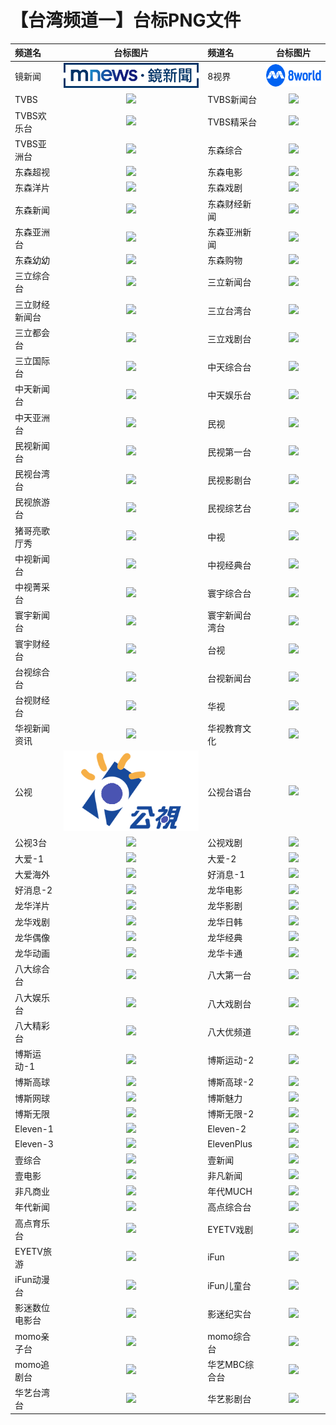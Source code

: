# 【台湾频道一】台标PNG文件
|频道名|台标图片|频道名|台标图片|
|:---|:---:|:---|:---:|
|镜新闻|<img src="https://raw.githubusercontent.com/klcb2010/TVlogo/main/img//mnews-logo.png">|8视界|<img src="https://raw.githubusercontent.com/klcb2010/TVlogo/main/img/8new-logo.png">|
|TVBS|<img src="https://raw.githubusercontent.com/klcb2010/TVlogo/main/img/TVBS.png">|TVBS新闻台|<img src="https://raw.githubusercontent.com/klcb2010/TVlogo/main/img/TVBS1.png">|
|TVBS欢乐台|<img src="https://raw.githubusercontent.com/klcb2010/TVlogo/main/img/TVBS2.png">|TVBS精采台|<img src="https://raw.githubusercontent.com/klcb2010/TVlogo/main/img/TVBS3.png">|
|TVBS亚洲台|<img src="https://raw.githubusercontent.com/klcb2010/TVlogo/main/img/TVBS4.png">|东森综合|<img src="https://raw.githubusercontent.com/klcb2010/TVlogo/main/img/EBC1.png">|
|东森超视|<img src="https://raw.githubusercontent.com/klcb2010/TVlogo/main/img/EBC2.png">|东森电影|<img src="https://raw.githubusercontent.com/klcb2010/TVlogo/main/img/EBC3.png">|
|东森洋片|<img src="https://raw.githubusercontent.com/klcb2010/TVlogo/main/img/EBC4.png">|东森戏剧|<img src="https://raw.githubusercontent.com/klcb2010/TVlogo/main/img/EBC5.png">|
|东森新闻|<img src="https://raw.githubusercontent.com/klcb2010/TVlogo/main/img/EBC6.png">|东森财经新闻|<img src="https://raw.githubusercontent.com/klcb2010/TVlogo/main/img/EBC7.png">|
|东森亚洲台|<img src="https://raw.githubusercontent.com/klcb2010/TVlogo/main/img/EBC8.png">|东森亚洲新闻|<img src="https://raw.githubusercontent.com/klcb2010/TVlogo/main/img/EBC9.png">|
|东森幼幼|<img src="https://raw.githubusercontent.com/klcb2010/TVlogo/main/img/EBC10.png">|东森购物|<img src="https://raw.githubusercontent.com/klcb2010/TVlogo/main/img/EBC11.png">|
|三立综合台|<img src="https://raw.githubusercontent.com/klcb2010/TVlogo/main/img/SET1.png">|三立新闻台|<img src="https://raw.githubusercontent.com/klcb2010/TVlogo/main/img/SET2.png">|
|三立财经新闻台|<img src="https://raw.githubusercontent.com/klcb2010/TVlogo/main/img/SET3.png">|三立台湾台|<img src="https://raw.githubusercontent.com/klcb2010/TVlogo/main/img/SET4.png">|
|三立都会台|<img src="https://raw.githubusercontent.com/klcb2010/TVlogo/main/img/SET5.png">|三立戏剧台|<img src="https://raw.githubusercontent.com/klcb2010/TVlogo/main/img/SET6.png">|
|三立国际台|<img src="https://raw.githubusercontent.com/klcb2010/TVlogo/main/img/SET7.png">|中天综合台|<img src="https://raw.githubusercontent.com/klcb2010/TVlogo/main/img/CTI1.png">|
|中天新闻台|<img src="https://raw.githubusercontent.com/klcb2010/TVlogo/main/img/CTI2.png">|中天娱乐台|<img src="https://raw.githubusercontent.com/klcb2010/TVlogo/main/img/CTI3.png">|
|中天亚洲台|<img src="https://raw.githubusercontent.com/klcb2010/TVlogo/main/img/CTI4.png">|民视|<img src="https://raw.githubusercontent.com/klcb2010/TVlogo/main/img/FTV.png">|
|民视新闻台|<img src="https://raw.githubusercontent.com/klcb2010/TVlogo/main/img/FTV1.png">|民视第一台|<img src="https://raw.githubusercontent.com/klcb2010/TVlogo/main/img/FTV2.png">|
|民视台湾台|<img src="https://raw.githubusercontent.com/klcb2010/TVlogo/main/img/FTV3.png">|民视影剧台|<img src="https://raw.githubusercontent.com/klcb2010/TVlogo/main/img/FTV4.png">|
|民视旅游台|<img src="https://raw.githubusercontent.com/klcb2010/TVlogo/main/img/FTV5.png">|民视综艺台|<img src="https://raw.githubusercontent.com/klcb2010/TVlogo/main/img/FTV6.png">|
|猪哥亮歌厅秀|<img src="https://raw.githubusercontent.com/klcb2010/TVlogo/main/img/FTV7.png">|中视|<img src="https://raw.githubusercontent.com/klcb2010/TVlogo/main/img/CTV.png">|
|中视新闻台|<img src="https://raw.githubusercontent.com/klcb2010/TVlogo/main/img/CTV1.png">|中视经典台|<img src="https://raw.githubusercontent.com/klcb2010/TVlogo/main/img/CTV2.png">|
|中视菁采台|<img src="https://raw.githubusercontent.com/klcb2010/TVlogo/main/img/CTV3.png">|寰宇综合台|<img src="https://raw.githubusercontent.com/klcb2010/TVlogo/main/img/Global1.png">|
|寰宇新闻台|<img src="https://raw.githubusercontent.com/klcb2010/TVlogo/main/img/Global2.png">|寰宇新闻台湾台|<img src="https://raw.githubusercontent.com/klcb2010/TVlogo/main/img/Global3.png">|
|寰宇财经台|<img src="https://raw.githubusercontent.com/klcb2010/TVlogo/main/img/Global4.png">|台视|<img src="https://raw.githubusercontent.com/klcb2010/TVlogo/main/img/TTV.png">|
|台视综合台|<img src="https://raw.githubusercontent.com/klcb2010/TVlogo/main/img/TTV1.png">|台视新闻台|<img src="https://raw.githubusercontent.com/klcb2010/TVlogo/main/img/TTV2.png">|
|台视财经台|<img src="https://raw.githubusercontent.com/klcb2010/TVlogo/main/img/TTV3.png">|华视|<img src="https://raw.githubusercontent.com/klcb2010/TVlogo/main/img/CTS.png">|
|华视新闻资讯|<img src="https://raw.githubusercontent.com/klcb2010/TVlogo/main/img/CTS1.png">|华视教育文化|<img src="https://raw.githubusercontent.com/klcb2010/TVlogo/main/img/CTS2.png">|
|公视|<img src="https://raw.githubusercontent.com/klcb2010/TVlogo/main/img/PTS.png">|公视台语台|<img src="https://raw.githubusercontent.com/klcb2010/TVlogo/main/img/PTS1.png">|
|公视3台|<img src="https://raw.githubusercontent.com/klcb2010/TVlogo/main/img/PTS2.png">|公视戏剧|<img src="https://raw.githubusercontent.com/klcb2010/TVlogo/main/img/PTS3.png">|
|大爱-1|<img src="https://raw.githubusercontent.com/klcb2010/TVlogo/main/img/Daai1.png">|大爱-2|<img src="https://raw.githubusercontent.com/klcb2010/TVlogo/main/img/Daai2.png">|
|大爱海外|<img src="https://raw.githubusercontent.com/klcb2010/TVlogo/main/img/Daai3.png">|好消息-1|<img src="https://raw.githubusercontent.com/klcb2010/TVlogo/main/img/GoodTV1.png">|
|好消息-2|<img src="https://raw.githubusercontent.com/klcb2010/TVlogo/main/img/GoodTV2.png">|龙华电影|<img src="https://raw.githubusercontent.com/klcb2010/TVlogo/main/img/LTV1.png">|
|龙华洋片|<img src="https://raw.githubusercontent.com/klcb2010/TVlogo/main/img/LTV2.png">|龙华影剧|<img src="https://raw.githubusercontent.com/klcb2010/TVlogo/main/img/LTV3.png">|
|龙华戏剧|<img src="https://raw.githubusercontent.com/klcb2010/TVlogo/main/img/LTV4.png">|龙华日韩|<img src="https://raw.githubusercontent.com/klcb2010/TVlogo/main/img/LTV5.png">|
|龙华偶像|<img src="https://raw.githubusercontent.com/klcb2010/TVlogo/main/img/LTV6.png">|龙华经典|<img src="https://raw.githubusercontent.com/klcb2010/TVlogo/main/img/LTV7.png">|
|龙华动画|<img src="https://raw.githubusercontent.com/klcb2010/TVlogo/main/img/LTV8.png">|龙华卡通|<img src="https://raw.githubusercontent.com/klcb2010/TVlogo/main/img/LTV9.png">|
|八大综合台|<img src="https://raw.githubusercontent.com/klcb2010/TVlogo/main/img/GTV1.png">|八大第一台|<img src="https://raw.githubusercontent.com/klcb2010/TVlogo/main/img/GTV2.png">|
|八大娱乐台|<img src="https://raw.githubusercontent.com/klcb2010/TVlogo/main/img/GTV3.png">|八大戏剧台|<img src="https://raw.githubusercontent.com/klcb2010/TVlogo/main/img/GTV4.png">|
|八大精彩台|<img src="https://raw.githubusercontent.com/klcb2010/TVlogo/main/img/GTV5.png">|八大优频道|<img src="https://raw.githubusercontent.com/klcb2010/TVlogo/main/img/GTV6.png">|
|博斯运动-1|<img src="https://raw.githubusercontent.com/klcb2010/TVlogo/main/img/sportcast1.png">|博斯运动-2|<img src="https://raw.githubusercontent.com/klcb2010/TVlogo/main/img/sportcast2.png">|
|博斯高球|<img src="https://raw.githubusercontent.com/klcb2010/TVlogo/main/img/sportcast3.png">|博斯高球-2|<img src="https://raw.githubusercontent.com/klcb2010/TVlogo/main/img/sportcast4.png">|
|博斯网球|<img src="https://raw.githubusercontent.com/klcb2010/TVlogo/main/img/sportcast5.png">|博斯魅力|<img src="https://raw.githubusercontent.com/klcb2010/TVlogo/main/img/sportcast6.png">|
|博斯无限|<img src="https://raw.githubusercontent.com/klcb2010/TVlogo/main/img/sportcast7.png">|博斯无限-2|<img src="https://raw.githubusercontent.com/klcb2010/TVlogo/main/img/sportcast8.png">|
|Eleven-1|<img src="https://raw.githubusercontent.com/klcb2010/TVlogo/main/img/Eleven1.png">|Eleven-2|<img src="https://raw.githubusercontent.com/klcb2010/TVlogo/main/img/Eleven2.png">|
|Eleven-3|<img src="https://raw.githubusercontent.com/klcb2010/TVlogo/main/img/Eleven3.png">|ElevenPlus|<img src="https://raw.githubusercontent.com/klcb2010/TVlogo/main/img/Eleven4.png">|
|壹综合|<img src="https://raw.githubusercontent.com/klcb2010/TVlogo/main/img/NextTV1.png">|壹新闻|<img src="https://raw.githubusercontent.com/klcb2010/TVlogo/main/img/NextTV2.png">|
|壹电影|<img src="https://raw.githubusercontent.com/klcb2010/TVlogo/main/img/NextTV3.png">|非凡新闻|<img src="https://raw.githubusercontent.com/klcb2010/TVlogo/main/img/Unique1.png">|
|非凡商业|<img src="https://raw.githubusercontent.com/klcb2010/TVlogo/main/img/Unique2.png">|年代MUCH|<img src="https://raw.githubusercontent.com/klcb2010/TVlogo/main/img/ERA1.png">|
|年代新闻|<img src="https://raw.githubusercontent.com/klcb2010/TVlogo/main/img/ERA2.png">|高点综合台|<img src="https://raw.githubusercontent.com/klcb2010/TVlogo/main/img/Top1.png">|
|高点育乐台|<img src="https://raw.githubusercontent.com/klcb2010/TVlogo/main/img/Top2.png">|EYETV戏剧|<img src="https://raw.githubusercontent.com/klcb2010/TVlogo/main/img/EYE1.png">|
|EYETV旅游|<img src="https://raw.githubusercontent.com/klcb2010/TVlogo/main/img/EYE2.png">|iFun|<img src="https://raw.githubusercontent.com/klcb2010/TVlogo/main/img/ifun1.png">|
|iFun动漫台|<img src="https://raw.githubusercontent.com/klcb2010/TVlogo/main/img/ifun2.png">|iFun儿童台|<img src="https://raw.githubusercontent.com/klcb2010/TVlogo/main/img/ifun3.png">|
|影迷数位电影台|<img src="https://raw.githubusercontent.com/klcb2010/TVlogo/main/img/FANS1.png">|影迷纪实台|<img src="https://raw.githubusercontent.com/klcb2010/TVlogo/main/img/FANS2.png">|
|momo亲子台|<img src="https://raw.githubusercontent.com/klcb2010/TVlogo/main/img/momo1.png">|momo综合台|<img src="https://raw.githubusercontent.com/klcb2010/TVlogo/main/img/momo2.png">|
|momo追剧台|<img src="https://raw.githubusercontent.com/klcb2010/TVlogo/main/img/momo3.png">|华艺MBC综合台|<img src="https://raw.githubusercontent.com/klcb2010/TVlogo/main/img/huayi1.png">|
|华艺台湾台|<img src="https://raw.githubusercontent.com/klcb2010/TVlogo/main/img/huayi2.png">|华艺影剧台|<img src="https://raw.githubusercontent.com/klcb2010/TVlogo/main/img/huayi3.png">|
